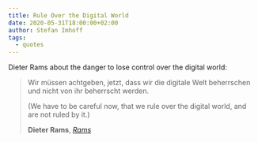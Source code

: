 ```yaml
---
title: Rule Over the Digital World
date: 2020-05-31T18:00:00+02:00
author: Stefan Imhoff
tags:
  - quotes
---
```


Dieter Rams about the danger to lose control over the digital world:

> Wir müssen achtgeben, jetzt, dass wir die digitale Welt beherrschen und nicht von ihr beherrscht werden.
>
> (We have to be careful now, that we rule over the digital world, and are not ruled by it.)
>
> **Dieter Rams**, _[Rams](https://www.themoviedb.org/movie/510243-rams)_
